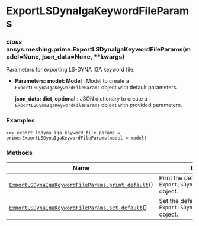 <!-- vale off -->

# ExportLSDynaIgaKeywordFileParams

<a id="ansys.meshing.prime.ExportLSDynaIgaKeywordFileParams"></a>

### *class* ansys.meshing.prime.ExportLSDynaIgaKeywordFileParams(model=None, json_data=None, \*\*kwargs)

Parameters for exporting LS-DYNA IGA keyword file.

* **Parameters:**
  **model: Model**
  : Model to create a `ExportLSDynaIgaKeywordFileParams` object with default parameters.

  **json_data: dict, optional**
  : JSON dictionary to create a `ExportLSDynaIgaKeywordFileParams` object with provided parameters.

### Examples

```pycon
>>> export_lsdyna_iga_keyword_file_params = prime.ExportLSDynaIgaKeywordFileParams(model = model)
```

<!-- !! processed by numpydoc !! -->

### Methods

| Name | Description |
|--------------------------------------------------------------------------------------------------------------------------------------------------------------------------------------------------|--------------------------------------------------------------------------|
| [`ExportLSDynaIgaKeywordFileParams.print_default`](ansys.meshing.prime.ExportLSDynaIgaKeywordFileParams.print_default.md#ansys.meshing.prime.ExportLSDynaIgaKeywordFileParams.print_default)()   | Print the default values of `ExportLSDynaIgaKeywordFileParams` object.   |
| [`ExportLSDynaIgaKeywordFileParams.set_default`](ansys.meshing.prime.ExportLSDynaIgaKeywordFileParams.set_default.md#ansys.meshing.prime.ExportLSDynaIgaKeywordFileParams.set_default)()         | Set the default values of the `ExportLSDynaIgaKeywordFileParams` object. |
<!-- vale on -->